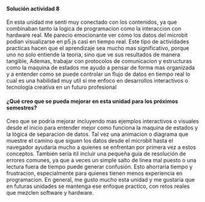 #### Solución actividad 8 

En esta unidad me senti muy conectado con los contenidos, ya que combinaban tanto la logica de programacion como la interaccion con hardware real. Me parecio emocionante ver cómo los datos del microbit podian visualizarse en p5.js casi en tiempo real. Este tipo de actividades practicas hacen que el aprendizaje sea mucho mas significativo, porque uno no solo entiende la teoria, sino que ve sus resultados de manera tangible, Ademas, trabajar con protocolos de comunicacion y estructuras como la maquina de estados me ayudo a pensar de forma mas organizada y a entender como se puede controlar un flujo de datos en tiempo real lo cual es una habilidad muy util si me enfoco en desarrollos interactivos o tecnologia creativa en un futuro profesional

#### ¿Qué creo que se pueda mejorar en esta unidad para los próximos semestres?

Creo que se podria mejorar incluyendo mas ejemplos interactivos o visuales desde el inicio para entender mejor como funciona la maquina de estados y la lógica de separacion de datos. Tal vez una animacion o diagrama que muestre el camino que siguen los datos desde el microbit hasta el navegador ayudaria mucho a quienes se enfrentan por primera vez a estos conceptos.
También sería itil incluir una pequeña guía de resolución de errores comunes, ya que a veces un simple salto de linea mal puesto o una lectura fuera de tiempo puede generar confusión. Esto ahorraria tiempo y frustracion, especialmente para quienes tienen menos experiencia en programacion.
En general, me gusto mucho esta unidad y me gustaria que en futuras unidades se mantenga ese enfoque practico, con retos reales que mezclen software y hardware.

